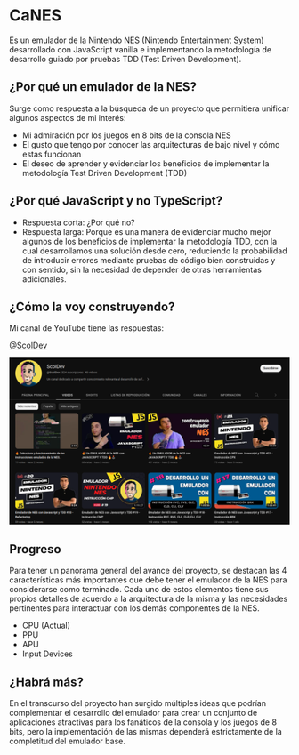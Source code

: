 # CaNES

Es un emulador de la Nintendo NES (Nintendo Entertainment System) desarrollado con JavaScript vanilla e implementando la metodología de desarrollo guiado por pruebas TDD (Test Driven Development).

## ¿Por qué un emulador de la NES?

Surge como respuesta a la búsqueda de un proyecto que permitiera unificar algunos aspectos de mi interés:

- Mi admiración por los juegos en 8 bits de la consola NES
- El gusto que tengo por conocer las arquitecturas de bajo nivel y cómo estas funcionan
- El deseo de aprender y evidenciar los beneficios de implementar la metodología Test Driven Development (TDD)


## ¿Por qué JavaScript y no TypeScript?

- Respuesta corta: ¿Por qué no?
- Respuesta larga: Porque es una manera de evidenciar mucho mejor algunos de los beneficios de implementar la metodología TDD, con la cual desarrollamos una solución desde cero, reduciendo la probabilidad de introducir errores mediante pruebas de código bien construidas y con sentido, sin la necesidad de depender de otras herramientas adicionales.

## ¿Cómo la voy construyendo?

Mi canal de YouTube tiene las respuestas:

[@ScolDev](https://www.youtube.com/playlist?list=PLqavSrl_owSZKrR9lg00lzoDDI1nyvfZ8)

![@ScolDev - Youtube Channel](./images/yt-scoldev.png)

## Progreso

Para tener un panorama general del avance del proyecto, se destacan las 4 características más importantes que debe tener el emulador de la NES para considerarse como terminado. Cada uno de estos elementos tiene sus propios detalles de acuerdo a la arquitectura de la misma y las necesidades pertinentes para interactuar con los demás componentes de la NES.

- CPU (Actual)
- PPU
- APU
- Input Devices

## ¿Habrá más?

En el transcurso del proyecto han surgido múltiples ideas que podrían complementar el desarrollo del emulador para crear un conjunto de aplicaciones atractivas para los fanáticos de la consola y los juegos de 8 bits, pero la implementación de las mismas dependerá estrictamente de la completitud del emulador base.